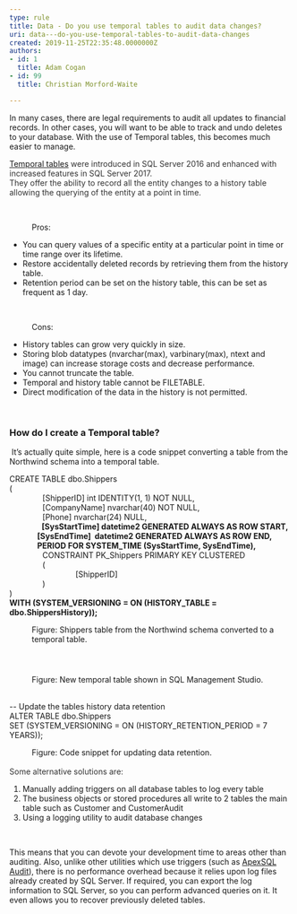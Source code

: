 ```yaml
---
type: rule
title: Data - Do you use temporal tables to audit data changes?
uri: data---do-you-use-temporal-tables-to-audit-data-changes
created: 2019-11-25T22:35:48.0000000Z
authors:
- id: 1
  title: Adam Cogan
- id: 99
  title: Christian Morford-Waite

---
```




<span class='intro'> <p class="ssw15-rteElement-P">​​​In many cases, there are le​gal requirements to audit all updates to financial records. In other cases, you will want to be able to track and undo deletes to your database. With the use of Temporal tables, this becomes much easier to manage.<br></p> </span>

<div><font color="#333333"><a href="https&#58;//docs.microsoft.com/en-us/sql/relational-databases/tables/temporal-tables?view=sql-server-ver15">​Temporal tables​</a> were introduced in SQL Server 2016 and enhanced with increased features in SQL Server 2017.<br>They offer the ability to record all the entity changes to a history table allowing the querying of the entity at a point in time.​<br></font></div><p class="ssw15-rteElement-P">​</p><dd class="ssw15-rteElement-FigureGood">​​Pros&#58;<br></dd><p class="ssw15-rteElement-P"></p><ul><li>You can query values of a specific entity at a particular point in time or time range over its lifetime.</li><li>Restore accidentally deleted records by retrieving them from the history table.</li><li>Retention period can be set on the history table, this can be set as frequent as 1 day.</li></ul>&#160;<br><p></p><dd class="ssw15-rteElement-FigureBad">Co​​ns&#58;<br></dd><p class="ssw15-rteElement-P"></p><ul><li>History tables can grow very quickly in size.​<br></li><li>Storing blob datatypes (nvarchar(max), varbinary(max), ntext and image) can increase storage costs and decrease performance.</li><li>You cannot truncate the table.</li><li>Temporal and history table cannot be FILETABLE.</li><li>Direct modification of the data in the history is not permitted.</li></ul>&#160;<h3 class="ssw15-rteElement-H3">How do I create a Temporal table?</h3>&#160;It’s actually quite simple, here is a code snippet converting a table from the Northwind schema into a temporal table.<br><p></p><p class="ssw15-rteElement-CodeArea">​​CREATE TABLE dbo.Shippers<br>(<br>&#160;&#160;&#160;&#160;&#160;&#160;&#160;&#160;&#160;&#160;&#160;&#160;&#160;&#160; [ShipperID] int IDENTITY(1, 1) NOT NULL,<br>&#160;&#160;&#160;&#160;&#160;&#160;&#160;&#160;&#160;&#160;&#160;&#160;&#160;&#160; [CompanyName] nvarchar(40) NOT NULL,<br>&#160;&#160;&#160;&#160;&#160;&#160;&#160;&#160;&#160;&#160;&#160;&#160;&#160;&#160; [Phone] nvarchar(24) NULL,<br>&#160;&#160;&#160;&#160;&#160;&#160;&#160;&#160;&#160;&#160;&#160;&#160;&#160;<strong>&#160; [SysStartTime] datetime2 GENERATED ALWAYS AS ROW START,</strong><br><strong>&#160;&#160;&#160;&#160;&#160;&#160;&#160;&#160;&#160;&#160;&#160;&#160;&#160;&#160; [SysEndTime]&#160; datetime2 GENERATED ALWAYS AS ROW END,</strong><br><strong>&#160;&#160;&#160;&#160;&#160;&#160;&#160;&#160;&#160;&#160;&#160;&#160;&#160;&#160; PERIOD FOR SYSTEM_TIME (SysStartTime, SysEndTime),</strong><br>&#160;&#160;&#160;&#160;&#160;&#160;&#160;&#160;&#160;&#160;&#160;&#160;&#160;&#160; CONSTRAINT PK_Shippers PRIMARY KEY CLUSTERED<br>&#160;&#160;&#160;&#160;&#160;&#160;&#160;&#160;&#160;&#160;&#160;&#160;&#160;&#160; (&#160;&#160;&#160;&#160;&#160;&#160;&#160;&#160;&#160;&#160;&#160;&#160;&#160;<br>&#160;&#160;&#160;&#160;&#160;&#160;&#160;&#160;&#160;&#160;&#160;&#160;&#160;&#160;&#160;&#160;&#160;&#160;&#160;&#160;&#160;&#160;&#160;&#160;&#160;&#160;&#160;&#160;&#160; [ShipperID]<br>&#160;&#160;&#160;&#160;&#160;&#160;&#160;&#160;&#160;&#160;&#160;&#160;&#160;&#160; )<br>)<br><strong>WITH (SYSTEM_VERSIONING = ON (HISTORY_TABLE = dbo.ShippersHistory));</strong><br></p><dd class="ssw15-rteElement-FigureNormal">Figure&#58; Shippers table from the Northwind schema converted to a temporal table.​<br></dd><dl class="ssw15-rteElement-ImageArea"><br><img src="./Shippers_TemporalTable.PNG" alt="" style="margin&#58;5px;" /></dl><dd class="ssw15-rteElement-FigureNormal">Figure&#58; New temporal table shown in SQL Management Studio.<br></dd><div><font color="#333333"><br></font></div><p class="ssw15-rteElement-CodeArea">-- Update the tables history data retention<br>ALTER TABLE dbo.Shippers<br>SET (SYSTEM_VERSIONING = ON (HISTORY_RETENTION_PERIOD = 7 YEARS));​<br></p><dd class="ssw15-rteElement-FigureNormal">Figure&#58; Code snippet for updating data retention.<br></dd><div><font color="#333333">​</font></div><div><font color="#333333">Some alternative solutions are&#58;<br></font></div><ol><li>Manually adding triggers on all database tables to log every table</li><li>The business objects or stored procedures all write to 2 tables the main table such as Customer and CustomerAudit</li><li>Using a logging utility to audit database changes<br></li></ol><div><font color="#333333"><br></font></div><p>This means that you can devote your development time to areas other than auditing. Also, unlike other utilities which use triggers (such as&#160;<a href="https&#58;//www.ssw.com.au/ssw/Redirect/ApexSQL.htm">ApexSQL Audit</a>), there is no performance overhead because it relies upon log files already created by SQL Server. If required, you can export the log information to SQL Server, so you can perform advanced queries on it. It even allows you to recover previously deleted tables.​<br></p>


